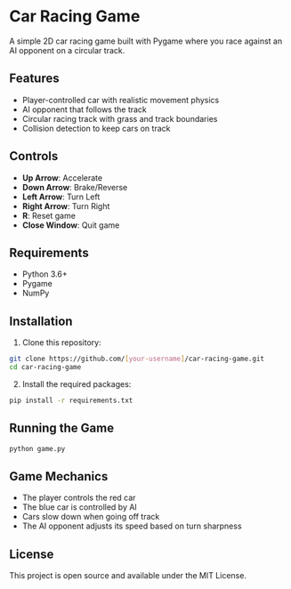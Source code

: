 # Car Racing Game

A simple 2D car racing game built with Pygame where you race against an AI opponent on a circular track.

## Features
- Player-controlled car with realistic movement physics
- AI opponent that follows the track
- Circular racing track with grass and track boundaries
- Collision detection to keep cars on track

## Controls
- **Up Arrow**: Accelerate
- **Down Arrow**: Brake/Reverse
- **Left Arrow**: Turn Left
- **Right Arrow**: Turn Right
- **R**: Reset game
- **Close Window**: Quit game

## Requirements
- Python 3.6+
- Pygame
- NumPy

## Installation

1. Clone this repository:
```bash
git clone https://github.com/[your-username]/car-racing-game.git
cd car-racing-game
```

2. Install the required packages:
```bash
pip install -r requirements.txt
```

## Running the Game
```bash
python game.py
```

## Game Mechanics
- The player controls the red car
- The blue car is controlled by AI
- Cars slow down when going off track
- The AI opponent adjusts its speed based on turn sharpness

## License
This project is open source and available under the MIT License. 
